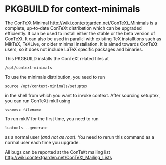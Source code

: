 PKGBUILD for context-minimals
=============================

The ConTeXt Minimal <http://wiki.contextgarden.net/ConTeXt_Minimals> is
a complete, up-to-date ConTeXt distribution which can be upgraded
efficiently. It can be used to install either the stable or the beta
version of ConTeXt. It can also be used in parallel with existing TeX
installtions such as MikTeX, TeXLive, or older minimal installation. It
is aimed towards ConTeXt users, so it does not include LaTeX specific
packages and binaries.

This PKGBUILD installs the ConTeXt related files at 

    /opt/context-minimals

To use the minimals distribution, you need to run

    source /opt/context-minimals/setuptex

in the shell from which you want to invoke context. After sourcing
setuptex, you can run ConTeXt mkII using

    texexec filename

To run mkIV for the first time, you need to run 

    luatools --generate

as a normal user (*and not as root*). You need to rerun this command as a
normal user each time you upgrade.

All bugs can be reported at the ConTeXt mailing list
<http://wiki.contextgarden.net/ConTeXt_Mailing_Lists>



